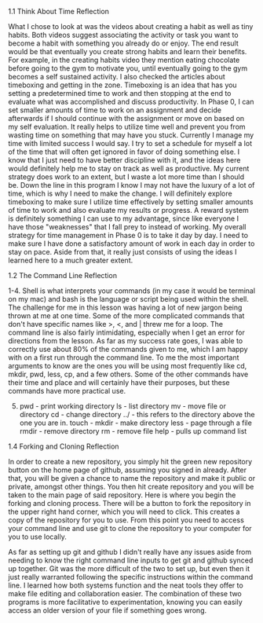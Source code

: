 1.1 Think About Time Reflection

What I chose to look at was the videos about creating a habit as well as tiny habits. Both videos suggest associating the activity or task you want to become a habit with something you already do  or enjoy. The end result would be that eventually you create strong habits and learn their benefits. For example, in the creating habits video they mention eating chocolate before going to the gym to motivate you, until eventually going to the gym becomes a self sustained activity. I also checked the articles about timeboxing and getting in the zone. Timeboxing is an idea that has you setting a predetermined time to work and then stopping at the end to evaluate what was accomplished and discuss productivity. In Phase 0, I can set smaller amounts of time to work on an assignment and decide afterwards if I should continue with the assignment or move on based on my self evaluation. It really helps to utilize time well and prevent you from wasting time on something that may have you stuck. Currently I manage my time with limited success I would say. I try to set a schedule for myself a lot of the time that will often get ignored in favor of doing something else. I know that I just need to have better discipline with it, and the ideas here would definitely help me to stay on track as well as productive. My current strategy does work to an extent, but I waste a lot more time than I should be. Down the line in this program I know I may not have the luxury of a lot of time, which is why I need to make the change. I will definitely explore timeboxing to make sure I utilize time effectively by setting smaller amounts of time to work and also evaluate my results or progress. A reward system is definitely something I can use to my advantage, since like everyone I have those "weaknesses" that I fall prey to instead of working. My overall strategy for time management in Phase 0 is to take it day by day. I need to make sure I have done a satisfactory amount of work in each day in order to stay on pace. Aside from that, it really just consists of using the ideas I learned here to a much greater extent.

1.2 The Command Line Reflection

1-4. Shell is what interprets your commands (in my case it would be terminal on my mac) and bash is the language or script being used within the shell. The challenge for me in this lesson was having a lot of new jargon being thrown at me at one time. Some of the more complicated commands that don't have specific names like >, <, and | threw me for a loop. The command line is also fairly intimidating, especially when I get an error for directions from the lesson. As far as my success rate goes, I was able to correctly use about 80% of the commands given to me, which I am happy with on a first run through the command line. To me the most important arguments to know are the ones you will be using most frequently like cd, mkdir, pwd, less, cp, and a few others. Some of the other commands have their time and place and will certainly have their purposes, but these commands have more practical use.

5. pwd - print working directory
ls - list directory
mv - move file or directory
cd - change directory
../ - this refers to the directory above the one you are in.
touch -
mkdir - make directory
less - page through a file
rmdir - remove directory
rm - remove file
help - pulls up command list

1.4 Forking and Cloning Reflection

In order to create a new repository, you simply hit the green new repository button on the home page of github, assuming you signed in already. After that, you will be given a chance to name the repository and make it public or private, amongst other things. You then hit create repository and you will be taken to the main page of said repository. Here is where you begin the forking and cloning process. There will be a button to fork the repository in the upper right hand corner, which you will need to click. This creates a copy of the repository for you to use. From this point you need to access your command line and use git to clone the repository to your computer for you to use locally.


As far as setting up git and github I didn't really have any issues aside from needing to know the right command line inputs to get git and github synced up together. Git was the more difficult of the two to set up, but even then it just really warranted following the specific instructions within the command line. I learned how both systems function and the neat tools they offer to make file editing and collaboration easier. The combination of these two programs is more facilitative to experimentation, knowing you can easily access an older version of your file if something goes wrong.